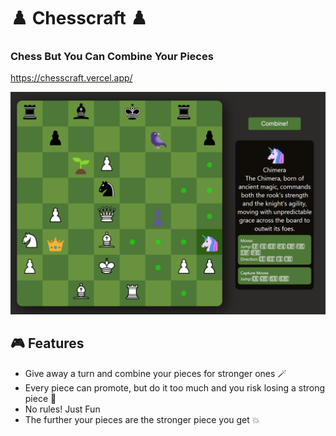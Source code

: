 # ♟️ Chesscraft ♟️

### Chess But You Can Combine Your Pieces

https://chesscraft.vercel.app/

![gameplay photo](images/gameplay_photo.png)

## 🎮 Features
- Give away a turn and combine your pieces for stronger ones 🪄
- Every piece can promote, but do it too much and you risk losing a strong piece 🤔
- No rules! Just Fun
- The further your pieces are the stronger piece you get 💥
